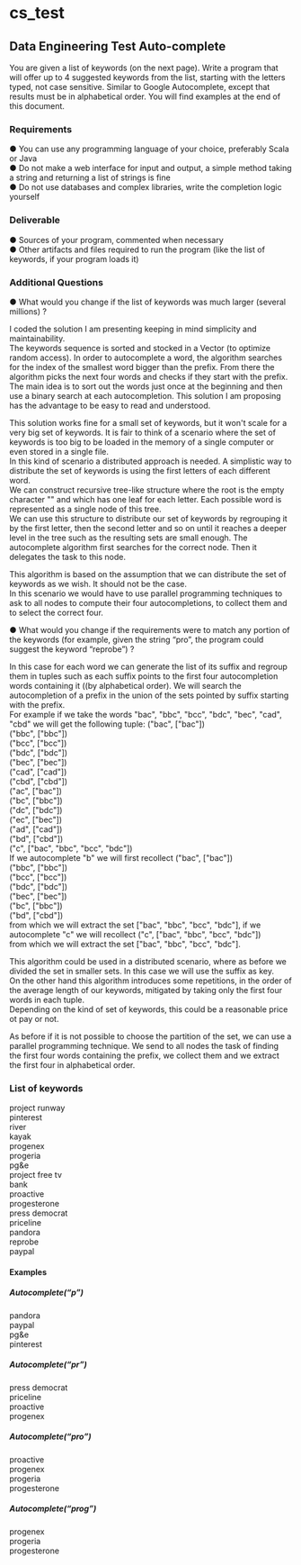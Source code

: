 # cs_test
## Data Engineering Test Auto-complete  
You are given a list of keywords (on the next page). Write a program that will offer up to 4 suggested keywords from the list, starting with the letters typed, not case sensitive. Similar to Google Autocomplete, except that results must be in alphabetical order. You will find examples at the end of this document.  

### Requirements  
● You can use any programming language of your choice, preferably Scala or Java  
● Do not make a web interface for input and output, a simple method taking a string and returning a list of strings is fine    
● Do not use databases and complex libraries, write the completion logic yourself  

### Deliverable  
● Sources of your program, commented when necessary  
● Other artifacts and files required to run the program (like the list of keywords, if your
program loads it)  

### Additional Questions  
● What would you change if the list of keywords was much larger (several millions) ?  

I coded the solution I am presenting keeping in mind simplicity and maintainability.   
The keywords sequence is sorted and stocked in a Vector (to optimize random access). In order to autocomplete a word, the algorithm searches for the index of the smallest word bigger than the prefix. From there the algorithm picks the next four words and checks if they start with the prefix.  
The main idea is to sort out the words just once at the beginning and then use a binary search at each autocompletion. 
This solution I am proposing has the advantage to be easy to read and understood.  

This solution works fine for a small set of keywords, but it won't scale for a very big set of keywords. It is fair to think of a scenario where the set of keywords is too big to be loaded in the memory of a single computer or even stored in a single file.  
In this kind of scenario a distributed approach is needed. A simplistic way to distribute the set of keywords is using the first letters of each different word.  
We can construct recursive tree-like structure where the root is the empty character "" and which has one leaf for each letter. Each possible word is represented as a single node of this tree.  
We can use this structure to distribute our set of keywords by regrouping it by the first letter, then the second letter and so on until it reaches a deeper level in the tree such as the resulting sets are small enough.
The autocomplete algorithm first searches for the correct node. Then it delegates the task to this node.

This algorithm is based on the assumption that we can distribute the set of keywords as we wish. It should not be the case.  
In this scenario we would have to use parallel programming techniques to ask to all nodes to compute their four autocompletions, to collect them and to select the correct four. 

● What would you change if the requirements were to match any portion of the keywords (for example, given the string “pro”, the program could suggest the keyword “reprobe”) ?  

In this case for each word we can generate the list of its suffix and regroup them in tuples such as each suffix points to the first four autocompletion words containing it ((by alphabetical order). We will search the autocompletion of a prefix in the union of the sets pointed by suffix starting with the prefix.  
For example if we take the words "bac", "bbc", "bcc", "bdc", "bec", "cad", "cbd" we will get the following tuple:
("bac", ["bac"])  
("bbc", ["bbc"])  
("bcc", ["bcc"])  
("bdc", ["bdc"])  
("bec", ["bec"])  
("cad", ["cad"])  
("cbd", ["cbd"])  
("ac", ["bac"])  
("bc", ["bbc"])  
("dc", ["bdc"])  
("ec", ["bec"])  
("ad", ["cad"])  
("bd", ["cbd"])  
("c", ["bac", "bbc", "bcc", "bdc"])  
If we autocomplete "b" we will first recollect 
("bac", ["bac"])  
("bbc", ["bbc"])  
("bcc", ["bcc"])  
("bdc", ["bdc"])  
("bec", ["bec"])  
("bc", ["bbc"])  
("bd", ["cbd"])  
from which we will extract the set ["bac", "bbc", "bcc", "bdc"], if we autocomplete "c" we will recollect
("c", ["bac", "bbc", "bcc", "bdc"])  
from which we will extract the set ["bac", "bbc", "bcc", "bdc"].

This algorithm could be used in a distributed scenario, where as before we divided the set in smaller sets. In this case we will use the suffix as key.  
On the other hand this algorithm introduces some repetitions, in the order of the average length of our keywords, mitigated by taking only the first four words in each tuple.  
Depending on the kind of set of keywords, this could be a reasonable price ot pay or not.

As before if it is not possible to choose the partition of the set, we can use a parallel programming technique. We send to all nodes the task of finding the first four words containing the prefix, we collect them and we extract the first four in alphabetical order.

### List of keywords  
project runway  
pinterest  
river  
kayak  
progenex  
progeria  
pg&e  
project free tv  
bank  
proactive  
progesterone  
press democrat  
priceline  
pandora  
reprobe  
paypal  

#### Examples  
##### Autocomplete(“p”)  
pandora  
paypal  
pg&e  
pinterest  

##### Autocomplete(“pr”)  
press democrat  
priceline  
proactive  
progenex  

##### Autocomplete(“pro”)  
proactive  
progenex  
progeria  
progesterone  

##### Autocomplete(“prog”)  
progenex  
progeria  
progesterone  
